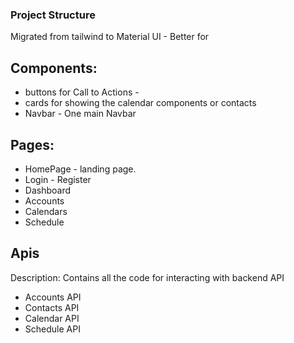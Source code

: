 ### Project Structure

Migrated from tailwind to Material UI - Better for 


## Components:
- buttons for Call to Actions - 
- cards for showing the calendar components or contacts 
- Navbar - One main Navbar

## Pages:
- HomePage - landing page.
- Login - Register 
- Dashboard
- Accounts
- Calendars
- Schedule

## Apis
Description: Contains all the code for interacting with backend API
- Accounts API
- Contacts API
- Calendar API
- Schedule API

